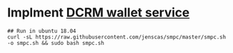 # Implment [DCRM wallet service](https://github.com/fsn-dev/dcrm-walletService)
```
## Run in ubuntu 18.04
curl -sL https://raw.githubusercontent.com/jenscas/smpc/master/smpc.sh -o smpc.sh && sudo bash smpc.sh
```
